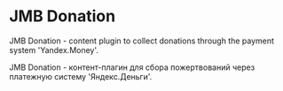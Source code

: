 JMB Donation
============

JMB Donation - content plugin to collect donations through the payment system 'Yandex.Money'.

JMB Donation - контент-плагин для сбора пожертвований через платежную систему 'Яндекс.Деньги'. 